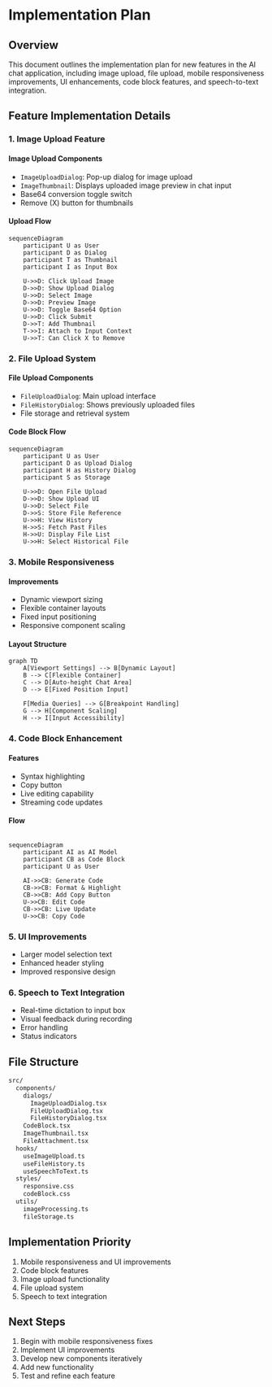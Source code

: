 
# Implementation Plan

## Overview

This document outlines the implementation plan for new features in the AI chat application, including image upload, file upload, mobile responsiveness improvements, UI enhancements, code block features, and speech-to-text integration.

## Feature Implementation Details

### 1. Image Upload Feature

#### Image Upload Components

- `ImageUploadDialog`: Pop-up dialog for image upload
- `ImageThumbnail`: Displays uploaded image preview in chat input
- Base64 conversion toggle switch
- Remove (X) button for thumbnails

#### Upload Flow

```mermaid
sequenceDiagram
    participant U as User
    participant D as Dialog
    participant T as Thumbnail
    participant I as Input Box
    
    U->>D: Click Upload Image
    D->>D: Show Upload Dialog
    U->>D: Select Image
    D->>D: Preview Image
    U->>D: Toggle Base64 Option
    U->>D: Click Submit
    D->>T: Add Thumbnail
    T->>I: Attach to Input Context
    U->>T: Can Click X to Remove
```

### 2. File Upload System

#### File Upload Components

- `FileUploadDialog`: Main upload interface
- `FileHistoryDialog`: Shows previously uploaded files
- File storage and retrieval system

#### Code Block Flow

```mermaid
sequenceDiagram
    participant U as User
    participant D as Upload Dialog
    participant H as History Dialog
    participant S as Storage
    
    U->>D: Open File Upload
    D->>D: Show Upload UI
    U->>D: Select File
    D->>S: Store File Reference
    U->>H: View History
    H->>S: Fetch Past Files
    H->>U: Display File List
    U->>H: Select Historical File
```

### 3. Mobile Responsiveness

#### Improvements

- Dynamic viewport sizing
- Flexible container layouts
- Fixed input positioning
- Responsive component scaling

#### Layout Structure

```mermaid
graph TD
    A[Viewport Settings] --> B[Dynamic Layout]
    B --> C[Flexible Container]
    C --> D[Auto-height Chat Area]
    D --> E[Fixed Position Input]
    
    F[Media Queries] --> G[Breakpoint Handling]
    G --> H[Component Scaling]
    H --> I[Input Accessibility]
```

### 4. Code Block Enhancement

#### Features

- Syntax highlighting
- Copy button
- Live editing capability
- Streaming code updates

#### Flow

``` mermaid

sequenceDiagram
    participant AI as AI Model
    participant CB as Code Block
    participant U as User
    
    AI->>CB: Generate Code
    CB->>CB: Format & Highlight
    CB->>CB: Add Copy Button
    U->>CB: Edit Code
    CB->>CB: Live Update
    U->>CB: Copy Code
```

### 5. UI Improvements

- Larger model selection text
- Enhanced header styling
- Improved responsive design

### 6. Speech to Text Integration

- Real-time dictation to input box
- Visual feedback during recording
- Error handling
- Status indicators

## File Structure

``` md
src/
  components/
    dialogs/
      ImageUploadDialog.tsx
      FileUploadDialog.tsx
      FileHistoryDialog.tsx
    CodeBlock.tsx
    ImageThumbnail.tsx
    FileAttachment.tsx
  hooks/
    useImageUpload.ts
    useFileHistory.ts
    useSpeechToText.ts
  styles/
    responsive.css
    codeBlock.css
  utils/
    imageProcessing.ts
    fileStorage.ts
```

## Implementation Priority

1. Mobile responsiveness and UI improvements
2. Code block features
3. Image upload functionality
4. File upload system
5. Speech to text integration

## Next Steps

1. Begin with mobile responsiveness fixes
2. Implement UI improvements
3. Develop new components iteratively
4. Add new functionality
5. Test and refine each feature
